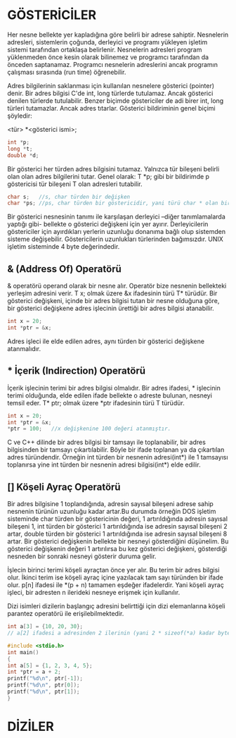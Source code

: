 # GÖSTERİCİLER
Her nesne bellekte yer kapladığına göre belirli bir adrese sahiptir. Nesnelerin adresleri,
sistemlerin çoğunda, derleyici ve programı yükleyen işletim sistemi tarafından ortaklaşa
belirlenir. Nesnelerin adresleri program yüklenmeden önce kesin olarak bilinemez ve
programcı tarafından da önceden saptanamaz. Programcı nesnelerin adreslerini ancak
programın çalışması sırasında (run time) öğrenebilir.

Adres bilgilerinin saklanması için kullanılan nesnelere gösterici (pointer) denir. Bir adres bilgisi C'de int, long
türlerde tutulamaz. Ancak gösterici denilen türlerde tutulabilir. Benzer biçimde göstericiler de adi birer int, long
türleri tutamazlar. Ancak adres tıtarlar. Gösterici bildiriminin genel biçimi şöyledir:

<tür> *<gösterici ismi>;
```cpp
int *p;
long *t;
double *d;
```
Bir gösterici her türden adres bilgisini tutamaz. Yalnızca tür bileşeni belirli olan olan adres bilgilerini tutar. Genel
olarak: T *p; gibi bir bildirimde p göstericisi tür bileşeni T olan adresleri tutabilir.
```cpp
char s;   //s, char türden bir değişken
char *ps; //ps, char türden bir göstericidir, yani türü char * olan bir nesnedir yani bellekte bir yer kaplar.
```
Bir gösterici nesnesinin tanımı ile karşılaşan derleyici –diğer tanımlamalarda yaptığı gibi-
bellekte o gösterici değişkeni için yer ayırır. Derleyicilerin göstericiler için ayırdıkları
yerlerin uzunluğu donanıma bağlı olup sistemden sisteme değişebilir. Göstericilerin uzunlukları türlerinden bağımsızdır.
UNIX işletim sisteminde 4 byte değerindedir.

## & (Address Of) Operatörü

& operatörü operand olarak bir nesne alır. Operatör bize nesnenin bellekteki yerleşim adresini verir. T x; olmak üzere &x ifadesinin türü T* türüdür.
Bir gösterici değişkeni, içinde bir adres bilgisi tutan bir nesne olduğuna göre, bir gösterici
değişkene adres işlecinin ürettiği bir adres bilgisi atanabilir.
```cpp
int x = 20;
int *ptr = &x;
```
Adres işleci ile elde edilen adres, aynı türden bir gösterici değişkene atanmalıdır.

## * İçerik (Indirection) Operatörü
İçerik işlecinin terimi bir adres bilgisi olmalıdır. Bir adres ifadesi, * işlecinin terimi olduğunda, elde edilen ifade bellekte o adreste bulunan,
nesneyi temsil eder. T* ptr; olmak üzere *ptr ifadesinin türü T türüdür.
```cpp
int x = 20;
int *ptr = &x;
*ptr = 100;   //x değişkenine 100 değeri atanmıştır.
```
C ve C++ dilinde bir adres bilgisi bir tamsayı ile toplanabilir, bir adres bilgisinden bir tamsayı
çıkartılabilir. Böyle bir ifade toplanan ya da çıkartılan adres türündendir. Örneğin int
türden bir nesnenin adresi(int*) ile 1 tamsayısı toplanırsa yine int türden bir nesnenin adresi bilgisi(int*) elde edilir.

## [] Köşeli Ayraç Operatörü
Bir adres bilgisine 1 toplandığında, adresin sayısal bileşeni adrese sahip nesnenin türünün uzunluğu kadar artar.Bu durumda örneğin DOS işletim sisteminde char türden
bir göstericinin değeri, 1 artırıldığında adresin sayısal bileşeni 1, int türden bir gösterici 1 artırıldığında ise adresin sayısal bileşeni 2 artar, 
double türden bir gösterici 1 artırıldığında ise adresin sayısal bileşeni 8 artar. Bir gösterici değişkenin bellekte bir nesneyi gösterdiğini düşünelim. Bu gösterici
değişkenin değeri 1 artırılırsa bu kez gösterici değişkeni, gösterdiği nesneden bir sonraki nesneyi gösterir duruma gelir.

İşlecin birinci terimi köşeli ayraçtan önce yer alır. Bu terim bir adres bilgisi olur. İkinci terim ise köşeli ayraç içine yazılacak tam sayı türünden bir ifade olur.
p[n] ifadesi ile *(p + n) tamamen eşdeğer ifadelerdir. Yani köşeli ayraç işleci, bir adresten n ilerideki nesneye erişmek için kullanılır.

Dizi isimleri dizilerin başlangıç adresini belirttiği için dizi elemanlarına köşeli parantez operatörü ile erişilebilmektedir.
```cpp
int a[3] = {10, 20, 30};
// a[2] ifadesi a adresinden 2 ilerinin (yani 2 * sizeof(*a) kadar byte ilerinin) içeriği anlamına gelir. Yani a[2] ile *(a + 2) aynı anlamdadır 30.
```
```cpp
#include <stdio.h>
int main()
{
int a[5] = {1, 2, 3, 4, 5};
int *ptr = a + 2;
printf("%d\n", ptr[-1]);
printf("%d\n", ptr[0]);
printf("%d\n", ptr[1]);
}
```

# DİZİLER


